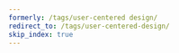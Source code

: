 ```yaml
---
formerly: /tags/user-centered design/
redirect_to: /tags/user-centered-design/
skip_index: true
---
```

